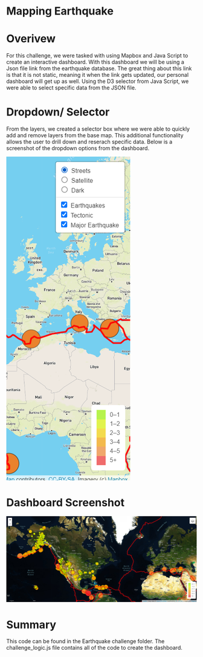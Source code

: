 # Mapping Earthquake

# Overivew 

For this challenge, we were tasked with using Mapbox and Java Script to create an interactive dashboard. With this dashboard we will be using a Json file link from the earthquake database. The great thing about this link is that it is not static, meaning it when the link gets updated, our personal dashboard will get up as well. Using the D3 selector from Java Script, we were able to select specific data from the JSON file.

# Dropdown/ Selector 

From the layers, we created a selector box where we were able to quickly add and remove layers from the base map. This additional functionality allows the user to drill down and reserach specific data. Below is a screenshot of the dropdown options from the dashboard.

![Dropdown](https://github.com/mccoycory/Mapping-Earthquake/blob/main/Earthquake_Challenge/Legand%20%26%20Dropdown.png)

# Dashboard Screenshot 

![Dashboard](https://github.com/mccoycory/Mapping-Earthquake/blob/main/Earthquake_Challenge/Map%20Screenshot.png)


# Summary 

This code can be found in the Earthquake challenge folder. The challenge_logic.js file contains all of the code to create the dashboard. 



